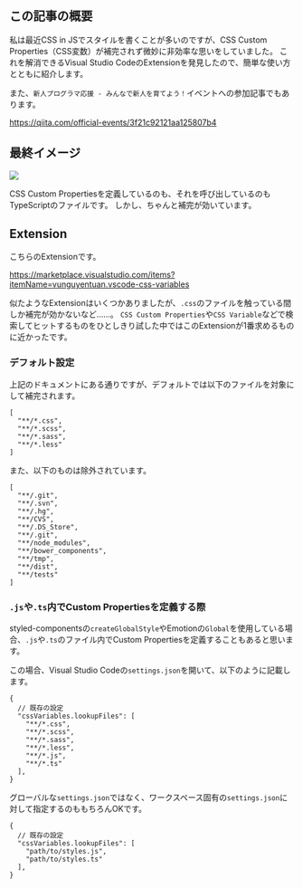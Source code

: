 <!--
title:   Visual Studio CodeのExtensionで、CSS in JSでもCSS Custom Propertiesを補完させる
tags:    CSSCustomProperties,VisualStudioCode,css-in-js,tips,新人プログラマ応援
id:      2df0c48c6543886102b7
private: false
-->
## この記事の概要

私は最近CSS in JSでスタイルを書くことが多いのですが、CSS Custom Properties（CSS変数）が補完されず微妙に非効率な思いをしていました。
これを解消できるVisual Studio CodeのExtensionを発見したので、簡単な使い方とともに紹介します。

また、`新人プログラマ応援 - みんなで新人を育てよう！`イベントへの参加記事でもあります。

https://qiita.com/official-events/3f21c92121aa125807b4

## 最終イメージ

![](https://qiita-image-store.s3.ap-northeast-1.amazonaws.com/0/214677/67f51e75-47e1-9741-75d5-28a0e62938ca.png)

CSS Custom Propertiesを定義しているのも、それを呼び出しているのもTypeScriptのファイルです。
しかし、ちゃんと補完が効いています。

## Extension

こちらのExtensionです。

https://marketplace.visualstudio.com/items?itemName=vunguyentuan.vscode-css-variables

似たようなExtensionはいくつかありましたが、`.css`のファイルを触っている間しか補完が効かないなど……。
`CSS Custom Properties`や`CSS Variable`などで検索してヒットするものをひとしきり試した中ではこのExtensionが1番求めるものに近かったです。

### デフォルト設定

上記のドキュメントにある通りですが、デフォルトでは以下のファイルを対象にして補完されます。

```
[
  "**/*.css",
  "**/*.scss",
  "**/*.sass",
  "**/*.less"
]
```

また、以下のものは除外されています。

```
[
  "**/.git",
  "**/.svn",
  "**/.hg",
  "**/CVS",
  "**/.DS_Store",
  "**/.git",
  "**/node_modules",
  "**/bower_components",
  "**/tmp",
  "**/dist",
  "**/tests"
]
```

### `.js`や`.ts`内でCustom Propertiesを定義する際

styled-componentsの`createGlobalStyle`やEmotionの`Global`を使用している場合、`.js`や`.ts`のファイル内でCustom Propertiesを定義することもあると思います。

この場合、Visual Studio Codeの`settings.json`を開いて、以下のように記載します。

```json-doc
{
  // 既存の設定
  "cssVariables.lookupFiles": [
    "**/*.css",
    "**/*.scss",
    "**/*.sass",
    "**/*.less",
    "**/*.js",
    "**/*.ts"
  ],
}
```

グローバルな`settings.json`ではなく、ワークスペース固有の`settings.json`に対して指定するのももちろんOKです。

```json-doc
{
  // 既存の設定
  "cssVariables.lookupFiles": [
    "path/to/styles.js",
    "path/to/styles.ts"
  ],
}
```